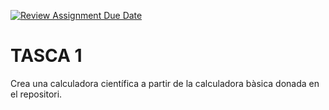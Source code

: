 [![Review Assignment Due Date](https://classroom.github.com/assets/deadline-readme-button-24ddc0f5d75046c5622901739e7c5dd533143b0c8e959d652212380cedb1ea36.svg)](https://classroom.github.com/a/FBdAYs_z)
# TASCA 1
Crea una calculadora científica a partir de la calculadora bàsica donada en el repositori.
